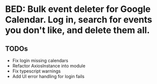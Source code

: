 # BED: Bulk event deleter for Google Calendar. Log in, search for events you don't like, and delete them all.

## TODOs
- Fix login missing calendars
- Refactor AxiosInstance into module
- Fix typescript warnings
- Add UI error handling for login fails